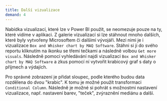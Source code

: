 ```yaml
---
title: Další vizualizace
demand: 4
---
```


Nabídka vizualizací, které lze v Power BI použít, se neomezuje pouze na ty, které vidíme v aplikaci. Z galerie vizualizací si lze stáhnout mnoho dalších, které byly vytvořeny Microsoftem či dalšími vývojáři. Mezi nimi je i vizualizace `Box and Whisker chart by MAQ Software`. Stáhni si ji do svého reportu kliknutím na ikonku se třemi tečkami a následně volbou `Get more visuals`. Následně pomocí vyhledávání najdi vizualizaci `Box and Whisker chart by MAQ Software` a zkus pomocí ní vytvořit krabicový graf s daty o příjmech a výdajích.

Pro správné zobrazení je přidat sloupec, podle kterého budou data rozdělena do dvou "krabic". K tomu je možné použít transformaci `Conditional Column`. Následně je možné si pohrát s možnostmi nastavení vizualizace, např. nastavení barev, "teček", zvýraznění mediánu a další. 

